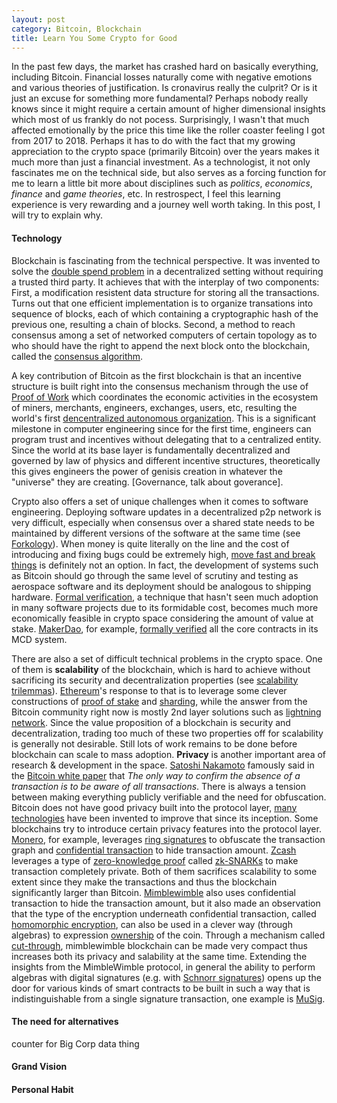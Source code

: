 ```yaml
---
layout: post
category: Bitcoin, Blockchain
title: Learn You Some Crypto for Good
---
```


In the past few days, the market has crashed hard on basically
everything, including Bitcoin. Financial losses naturally come with
negative emotions and various theories of justification. Is cronavirus
really the culprit? Or is it just an excuse for something more
fundamental? Perhaps nobody really knows since it might require a
certain amount of higher dimensional insights which most of us frankly
do not pocess. Surprisingly, I wasn't that much affected emotionally
by the price this time like the roller coaster feeling I got from 2017
to 2018. Perhaps it has to do with the fact that my growing
appreciation to the crypto space (primarily Bitcoin) over the years
makes it much more than just a financial investment. As a
technologist, it not only fascinates me on the technical side, but
also serves as a forcing function for me to learn a little bit more
about disciplines such as *politics*, *economics*, *finance* and
*game theories*, etc. In restrospect, I feel this learning experience
is very rewarding and a journey well worth taking. In this post, I
will try to explain why.

#### Technology

Blockchain is fascinating from the technical perspective. It was
invented to solve the [double spend
problem](https://en.wikipedia.org/wiki/Double-spending) in a
decentralized setting without requiring a trusted third party. It
achieves that with the interplay of two components: First, a
modification resistent data structure for storing all the
transactions. Turns out that one efficient implementation is to
organize transations into sequence of blocks, each of which containing
a cryptographic hash of the previous one, resulting a chain of
blocks. Second, a method to reach consensus among a set of networked
computers of certain topology as to who should have the right to
append the next block onto the blockchain, called the [consensus
algorithm](https://en.wikipedia.org/wiki/Consensus_(computer_science)).

A key contribution of Bitcoin as the first blockchain is that an
incentive structure is built right into the consensus mechanism
through the use of [Proof of
Work](https://en.wikipedia.org/wiki/Proof_of_work) which coordinates
the economic activities in the ecosystem of miners, merchants,
engineers, exchanges, users, etc, resulting the world's first
[dencentralized autonomous
organization](https://en.wikipedia.org/wiki/Decentralized_autonomous_organization).
This is a significant milestone in computer engineering since for the
first time, engineers can program trust and incentives without
delegating that to a centralized entity. Since the world at its base
layer is fundamentally decentralized and governed by law of physics
and different incentive structures, theoretically this gives
engineers the power of genisis creation in whatever the "universe" they
are creating. [Governance, talk about goverance]. 

Crypto also offers a set of unique challenges when it comes to
software engineering. Deploying software updates in a decentralized
p2p network is very difficult, especially when consensus over a shared
state needs to be maintained by different versions of the software at
the same time (see
[Forkology](https://www.youtube.com/watch?v=rpeceXY1QBM)). When money
is quite literally on the line and the cost of introducing and fixing
bugs could be extremely high, [move fast and break
things](https://en.wikipedia.org/wiki/Facebook,_Inc.#History) is
definitely not an option. In fact, the development of systems such as
Bitcoin should go through the same level of scrutiny and testing as
aerospace software and its deployment should be analogous to shipping
hardware. [Formal
verification](https://en.wikipedia.org/wiki/Formal_verification), a
technique that hasn't seen much adoption in many software projects due
to its formidable cost, becomes much more economically feasible in
crypto space considering the amount of value at
stake. [MakerDao](https://makerdao.com/), for example, [formally
verified](https://security.makerdao.com/formal-verification) all the
core contracts in its MCD system.

There are also a set of difficult technical problems in the crypto
space. One of them is **scalability** of the blockchain, which is hard
to achieve without sacrificing its security and decentralization
properties (see [scalability
trilemmas](https://bitcoinist.com/breaking-down-the-scalability-trilemma/)).
[Ethereum](https://ethereum.org/)'s response to that is to leverage
some clever constructions of [proof of
stake](https://en.wikipedia.org/wiki/Proof_of_stake) and
[sharding](https://docs.ethhub.io/ethereum-roadmap/ethereum-2.0/sharding/),
while the answer from the Bitcoin community right now is mostly 2nd
layer solutions such as [lightning
network](https://lightning.network/). Since the value proposition of a
blockchain is security and decentralization, trading too much of these
two properties off for scalability is generally not desirable. Still
lots of work remains to be done before blockchain can scale to mass
adoption. **Privacy** is another important area of research &
development in the space. [Satoshi
Nakamoto](https://en.wikipedia.org/wiki/Satoshi_Nakamoto) famously
said in the [Bitcoin white paper](https://bitcoin.org/bitcoin.pdf)
that *The only way to confirm the absence of a transaction is to be
aware of all transactions*. There is always a tension between making
everything publicly verifiable and the need for obfuscation.  Bitcoin
does not have good privacy built into the protocol layer, [many
technologies](http://hongchao.me/bitcoin-privacy/) have been invented
to improve that since its inception. Some blockchains try to introduce
certain privacy features into the protocol
layer. [Monero](https://www.getmonero.org/), for example, leverages
[ring signatures](https://en.wikipedia.org/wiki/Ring_signature) to
obfuscate the transaction graph and [confidential
transaction](https://people.xiph.org/~greg/confidential_values.txt) to
hide transaction amount. [Zcash](https://en.wikipedia.org/wiki/Zcash)
leverages a type of [zero-knowledge
proof](https://en.wikipedia.org/wiki/Zero-knowledge_proof) called
[zk-SNARKs](https://en.wikipedia.org/wiki/Non-interactive_zero-knowledge_proof)
to make transaction completely private. Both of them sacrifices
scalability to some extent since they make the transactions and thus
the blockchain significantly larger than
Bitcoin. [Mimblewimble](https://en.wikipedia.org/wiki/MimbleWimble)
also uses confidential transaction to hide the transaction amount, but
it also made an observation that the type of the encryption underneath
confidential transaction, called [homomorphic
encryption](https://en.wikipedia.org/wiki/Homomorphic_encryption), can
also be used in a clever way (through algebras) to expression
[ownership](https://github.com/mimblewimble/grin/blob/master/doc/intro.md#ownership)
of the coin. Through a mechanism called
[cut-through](https://github.com/mimblewimble/grin/blob/master/doc/intro.md#cut-through),
mimblewimble blockchain can be made very compact thus
increases both its privacy and salability at the same time. Extending the
insights from the MimbleWimble protocol, in general the ability to perform
algebras with digital signatures (e.g. with [Schnorr
signatures](https://en.wikipedia.org/wiki/Schnorr_signature)) opens up
the door for various kinds of smart contracts to be built in such a way
that is indistinguishable from a single signature transaction, one example
is
[MuSig](https://blockstream.com/2019/02/18/en-musig-a-new-multisignature-standard/).


#### The need for alternatives

counter for Big Corp data thing

#### Grand Vision

#### Personal Habit


